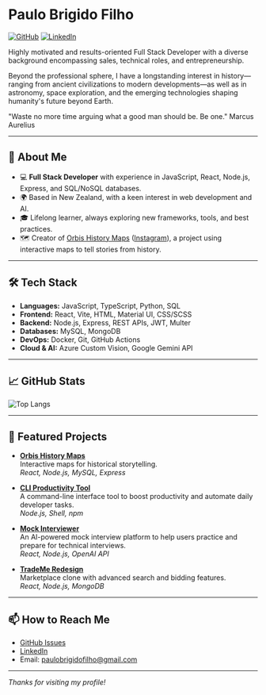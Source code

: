 # Paulo Brigido Filho

[![GitHub](https://img.shields.io/github/followers/paulobrigidofilho?label=Follow&style=social)](https://github.com/paulobrigidofilho)
[![LinkedIn](https://img.shields.io/badge/LinkedIn-paulobrigido-blue?logo=linkedin&style=flat-square)](https://www.linkedin.com/in/paulo-brigido-filho-7a7a09109/)

Highly motivated and results-oriented Full Stack Developer with a diverse background encompassing sales, technical roles, and entrepreneurship. 

Beyond the professional sphere, I have a longstanding interest in history—ranging from ancient civilizations to modern developments—as well as in astronomy, space exploration, and the emerging technologies shaping humanity's future beyond Earth.

"Waste no more time arguing what a good man should be. Be one." Marcus Aurelius

---

## 🚀 About Me

- 💻 **Full Stack Developer** with experience in JavaScript, React, Node.js, Express, and SQL/NoSQL databases.
- 🌍 Based in New Zealand, with a keen interest in web development and AI.
- 🎓 Lifelong learner, always exploring new frameworks, tools, and best practices.
- 🗺️ Creator of [Orbis History Maps](https://github.com/paulobrigidofilho/orbis) ([Instagram](https://instagram.com/orbishistorymaps)), a project using interactive maps to tell stories from history.

---

## 🛠️ Tech Stack

- **Languages:** JavaScript, TypeScript, Python, SQL
- **Frontend:** React, Vite, HTML, Material UI, CSS/SCSS
- **Backend:** Node.js, Express, REST APIs, JWT, Multer
- **Databases:** MySQL, MongoDB
- **DevOps:** Docker, Git, GitHub Actions
- **Cloud & AI:** Azure Custom Vision, Google Gemini API

---

## 📈 GitHub Stats

![Top Langs](https://github-readme-stats.vercel.app/api/top-langs/?username=paulobrigidofilho&layout=compact)

---

## 📂 Featured Projects

- [**Orbis History Maps**](https://github.com/paulobrigidofilho/orbis)  
  Interactive maps for historical storytelling.  
  _React, Node.js, MySQL, Express_

- [**CLI Productivity Tool**](https://github.com/paulobrigidofilho/cli-productivity-tool)  
  A command-line interface tool to boost productivity and automate daily developer tasks.  
  _Node.js, Shell, npm_

- [**Mock Interviewer**](https://github.com/paulobrigidofilho/mock-interviewer)  
  An AI-powered mock interview platform to help users practice and prepare for technical interviews.  
  _React, Node.js, OpenAI API_

- [**TradeMe Redesign**](https://github.com/paulobrigidofilho/trademe-redesign)  
  Marketplace clone with advanced search and bidding features.  
  _React, Node.js, MongoDB_

---

## 📫 How to Reach Me

- [GitHub Issues](https://github.com/paulobrigidofilho)
- [LinkedIn](https://www.linkedin.com/in/paulo-brigido-filho-7a7a09109/)
- Email: paulobrigidofilho@gmail.com

---

_Thanks for visiting my profile!_

